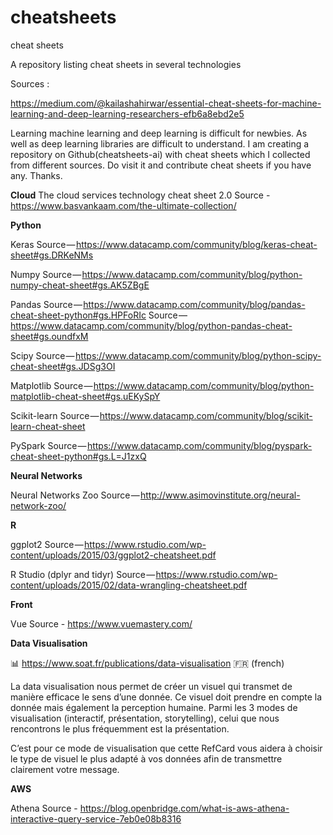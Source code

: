 # cheatsheets
cheat sheets

A repository listing cheat sheets in several technologies

Sources : 

https://medium.com/@kailashahirwar/essential-cheat-sheets-for-machine-learning-and-deep-learning-researchers-efb6a8ebd2e5

Learning machine learning and deep learning is difficult for newbies. As well as deep learning libraries are difficult to understand. I am creating a repository on Github(cheatsheets-ai) with cheat sheets which I collected from different sources. Do visit it and contribute cheat sheets if you have any. Thanks.

**Cloud**
The cloud services technology cheat sheet 2.0
Source - https://www.basvankaam.com/the-ultimate-collection/

**Python**

Keras
Source — https://www.datacamp.com/community/blog/keras-cheat-sheet#gs.DRKeNMs

Numpy
Source — https://www.datacamp.com/community/blog/python-numpy-cheat-sheet#gs.AK5ZBgE

Pandas
Source — https://www.datacamp.com/community/blog/pandas-cheat-sheet-python#gs.HPFoRIc
Source — https://www.datacamp.com/community/blog/python-pandas-cheat-sheet#gs.oundfxM

Scipy
Source — https://www.datacamp.com/community/blog/python-scipy-cheat-sheet#gs.JDSg3OI

Matplotlib
Source — https://www.datacamp.com/community/blog/python-matplotlib-cheat-sheet#gs.uEKySpY

Scikit-learn
Source — https://www.datacamp.com/community/blog/scikit-learn-cheat-sheet

PySpark
Source — https://www.datacamp.com/community/blog/pyspark-cheat-sheet-python#gs.L=J1zxQ

**Neural Networks**

Neural Networks Zoo
Source — http://www.asimovinstitute.org/neural-network-zoo/

**R**

ggplot2
Source — https://www.rstudio.com/wp-content/uploads/2015/03/ggplot2-cheatsheet.pdf

R Studio (dplyr and tidyr)
Source — https://www.rstudio.com/wp-content/uploads/2015/02/data-wrangling-cheatsheet.pdf

**Front**

Vue
Source - https://www.vuemastery.com/

**Data Visualisation**

:bar_chart: https://www.soat.fr/publications/data-visualisation :fr: (french)

La data visualisation nous permet de créer un visuel qui transmet de manière efficace le sens d’une donnée. Ce visuel doit prendre en compte la donnée mais également la perception humaine. Parmi les 3 modes de visualisation (interactif, présentation, storytelling), celui que nous rencontrons le plus fréquemment est la présentation.

C’est pour ce mode de visualisation que cette RefCard vous aidera à choisir le type de visuel le plus adapté à vos données afin de transmettre clairement votre message.

**AWS**

Athena
Source - https://blog.openbridge.com/what-is-aws-athena-interactive-query-service-7eb0e08b8316
